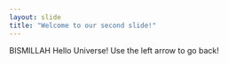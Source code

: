 ```yaml
---
layout: slide
title: "Welcome to our second slide!"
---
```

BISMILLAH
Hello Universe!
Use the left arrow to go back!
